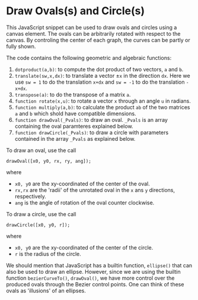 # Draw Ovals(s) and Circle(s)

This JavaScript snippet can be used to draw  ovals and circles using a canvas element. The ovals can be arbitrarily rotated with respect to the canvas. By controling the center of each graph, the curves can be partly or fully shown.

The code contains the following geometric and algebraic functions:
1.  `dotproduct(a,b)`: to compute the dot product of two vectors, `a` and `b`.
2.  `translate(sw,x,dx)`: to translate a vector $\pm$`x` in the direction `dx`. Here we use `sw = 1` to do the translation `x+dx` and `sw = -1` to do the translation `-x+dx`.
3.  `transpose(a)`: to do the transpose of a matrix `a`.
4.  `function rotate(x,u)`: to rotate a vector `x` through an angle `u` in radians.
5.  `function multiply(a,b)`: to calculate the product `ab` of the two matrices `a` and `b` which shold have compatible dimensions.
6.  `function drawOval(_Pvals)`: to draw an oval. `_Pvals` is an array containing the oval paramteres explained below.
7.  `function drawCircle(_Pvals)`: to draw a circle with parameters contained in the array `_Pvals` as explained below.

To draw an oval, use the call
```
drawOval([x0, y0, rx, ry, ang]);
```
where
- `x0, y0` are the xy-coordinated of the center of the oval.
- `rx,rx` are the 'radii' of the unrotated oval in the `x` ans `y` directions, respectively.
- `ang` is the angle of rotation of the oval counter clockwise.

To draw a circle, use the call
```
drawCircle([x0, y0, r]);
```
where
- `x0, y0` are the xy-coordinated of the center of the circle.
- `r` is the radius of the circle.

We should mention that JavaScript has a builtin function, `ellipse()` that can also be used to draw an ellipse. However, since we are using the builtin  function `bezierCurveTo()`, `drawOval()`, we have more control over the produced ovals through the Bezier control points. One can think of these ovals as 'illusions' of an ellipses. 